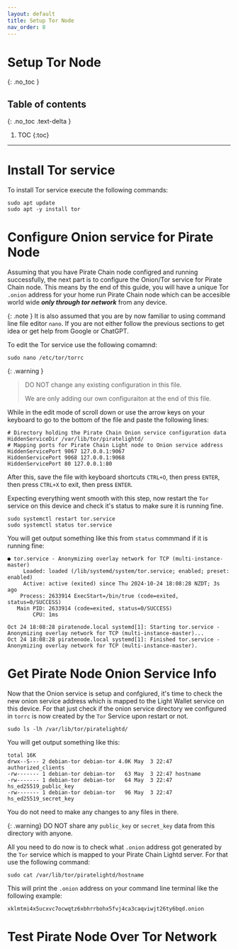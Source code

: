 ```yaml
---
layout: default
title: Setup Tor Node
nav_order: 8
---
```


# Setup Tor Node
{: .no_toc }


## Table of contents
{: .no_toc .text-delta }

1. TOC
{:toc}

---

# Install Tor service

To install Tor service execute the following commands:

```shell
sudo apt update
sudo apt -y install tor
```

# Configure Onion service for Pirate Node

Assuming that you have Pirate Chain node configred and running successfully, the next part is to configure the Onion/Tor service for Pirate Chain node. This means by the end of this guide, you will have a unique Tor `.onion` address for your home run Pirate Chain node which can be accesible world wide _**only through tor network**_ from any device.

{: .note }
It is also assumed that you are by now familiar to using command line file editor `nano`. If you are not either follow the previous sections to get idea or get help from Google or ChatGPT.

To edit the Tor service use the following comamnd:

```shell
sudo nano /etc/tor/torrc
```

{: .warning }
> DO NOT change any existing configuration in this file.
> 
> We are only adding our own configuraiton at the end of this file.

While in the edit mode of scroll down or use the arrow keys on your keyboard to go to the bottom of the file and paste the following lines:

```shell
# Directory holding the Pirate Chain Onion service configuration data
HiddenServiceDir /var/lib/tor/piratelightd/
# Mapping ports for Pirate Chain Light node to Onion service address
HiddenServicePort 9067 127.0.0.1:9067
HiddenServicePort 9068 127.0.0.1:9068
HiddenServicePort 80 127.0.0.1:80
```

After this, save the file with keyboard shortcuts `CTRL+O`, then press `ENTER`, then press `CTRL+X` to exit, then press `ENTER`.

Expecting everything went smooth with this step, now restart the `Tor` service on this device and check it's status to make sure it is running fine.

```shell
sudo systemctl restart tor.service 
sudo systemctl status tor.service 
```

You will get output something like this from `status` commmand if it is running fine:


```shell
● tor.service - Anonymizing overlay network for TCP (multi-instance-master)
     Loaded: loaded (/lib/systemd/system/tor.service; enabled; preset: enabled)
     Active: active (exited) since Thu 2024-10-24 18:08:28 NZDT; 3s ago
    Process: 2633914 ExecStart=/bin/true (code=exited, status=0/SUCCESS)
   Main PID: 2633914 (code=exited, status=0/SUCCESS)
        CPU: 1ms

Oct 24 18:08:28 piratenode.local systemd[1]: Starting tor.service - Anonymizing overlay network for TCP (multi-instance-master)...
Oct 24 18:08:28 piratenode.local systemd[1]: Finished tor.service - Anonymizing overlay network for TCP (multi-instance-master).
```


# Get Pirate Node Onion Service Info

Now that the Onion service is setup and confgiured, it's time to check the new onion service address which is mapped to the Light Wallet service on this device. For that just check if the onion service directory we configured in `torrc` is now created by the `Tor` Service upon restart or not.

```shell
sudo ls -lh /var/lib/tor/piratelightd/
```

You will get output something like this:

```shell
total 16K
drwx--S--- 2 debian-tor debian-tor 4.0K May  3 22:47 authorized_clients
-rw------- 1 debian-tor debian-tor   63 May  3 22:47 hostname
-rw------- 1 debian-tor debian-tor   64 May  3 22:47 hs_ed25519_public_key
-rw------- 1 debian-tor debian-tor   96 May  3 22:47 hs_ed25519_secret_key
```

You do not need to make any changes to any files in there.

{: .warning}
DO NOT share any `public_key` or `secret_key` data from this directory with anyone.

All you need to do now is to check what `.onion` address got generated by the `Tor` service which is mapped to your Pirate Chain Lightd server. For that use the following command:

```shell
sudo cat /var/lib/tor/piratelightd/hostname
```

This will print the `.onion` address on your command line terminal like the following example:

```
xklmtmi4x5ucxvc7ocwqtz6xbhrrbohx5fvj4ca3caqviwjt26ty6bqd.onion
```


# Test Pirate Node Over Tor Network

